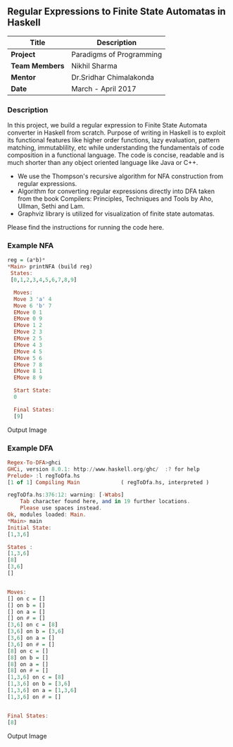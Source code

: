 ## Regular Expressions to Finite State Automatas in Haskell

| **Title**| **Description**|
|---|---|
|**Project**| Paradigms of Programming|
|**Team Members**|Nikhil Sharma|
|**Mentor**|Dr.Sridhar Chimalakonda|
|**Date**|March - April 2017|

### Description

In this project, we build a regular expression to Finite State Automata converter in Haskell from scratch. Purpose of writing in Haskell is to exploit its functional features like higher order functions, lazy evaluation, pattern matching, immutablility, etc while understanding the fundamentals of code composition in a functional language. The code is concise, readable and is much shorter than any object oriented language like Java or C++.

- We use the Thompson's recursive algorithm for NFA construction from regular expressions. 
- Algorithm for converting regular expressions directly into DFA taken from the book Compilers: Principles, Techniques and Tools by Aho, Ullman, Sethi and Lam.
- Graphviz library is utilized for visualization of finite state automatas.

Please find the instructions for running the code here.

### Example NFA

```haskell
reg = (a*b)*
*Main> printNFA (build reg)
 States:
 [0,1,2,3,4,5,6,7,8,9]

  Moves:
  Move 3 'a' 4
  Move 6 'b' 7
  EMove 0 1
  EMove 0 9
  EMove 1 2
  EMove 2 3
  EMove 2 5
  EMove 4 3
  EMove 4 5
  EMove 5 6
  EMove 7 8
  EMove 8 1
  EMove 8 9

  Start State:
  0

  Final States:
  [9]

```

Output Image


### Example DFA

```haskell
Regex-To-DFA>ghci
GHCi, version 8.0.1: http://www.haskell.org/ghc/  :? for help
Prelude> :l regToDfa.hs
[1 of 1] Compiling Main             ( regToDfa.hs, interpreted )

regToDfa.hs:376:12: warning: [-Wtabs]
    Tab character found here, and in 19 further locations.
    Please use spaces instead.
Ok, modules loaded: Main.
*Main> main
Initial State:
[1,3,6]

States :
[1,3,6]
[8]
[3,6]
[]


Moves:
[] on c = []
[] on b = []
[] on a = []
[] on # = []
[3,6] on c = [8]
[3,6] on b = [3,6]
[3,6] on a = []
[3,6] on # = []
[8] on c = []
[8] on b = []
[8] on a = []
[8] on # = []
[1,3,6] on c = [8]
[1,3,6] on b = [3,6]
[1,3,6] on a = [1,3,6]
[1,3,6] on # = []


Final States:
[8]

```

Output Image